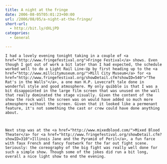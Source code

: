 ```yaml
---
title: A night at the fringe
date: 2006-08-05T05:01:23+00:00
url: /2006/08/05/a-night-at-the-fringe/
short-url:
  - http://bit.ly/dXLjPD
categories:
  - General

---
```

<div class='microid-mailto+http:sha1:43f781ef0021e77dc59b5b50a733be059b8a7a9e'>
  
    I had a lovely evening tonight taking in a couple of <a href="http://www.fringefestival.org">Fringe Festival</a> shows. Even though I got out of work a bit later than I had expected, the schedule worked well to do a Light Rail Line-Up by first heading up to the <a href="http://www.millcitymuseum.org/">Mill City Museum</a> for <a href="http://www.fringefestival.org/showDetail.cfm?showID=540">"The Rat's in the Walls"</a>, a one man H.P. Lovecraft tale done in wonderful style and good atmosphere. My only quibble is that I was a bit disappointed in the large film screen that was unused on the wall that really dominated the stage visually. Given the content of the show the rock wall the screen was on would have added so much more atmosphere without the screen. Given that it looked like a permenant feature, it's not something the cast or crew could have done anything about.
  
  
  
    Next stop was at the <a href="http://www.mixedblood.com/">Mixed Blood Theater</a> for <a href="http://www.fringefestival.org/showDetail.cfm?showID=310">Illinois Jane and the Pyramid of Peril</a>, a fun farce with faux French and fancy footwork for the far out fight scene. Seriously: the coreography of the big fight was really well done for such a simple show. Though some of the jokes did run a bit long, overall a nice light show to end the evening.
  
